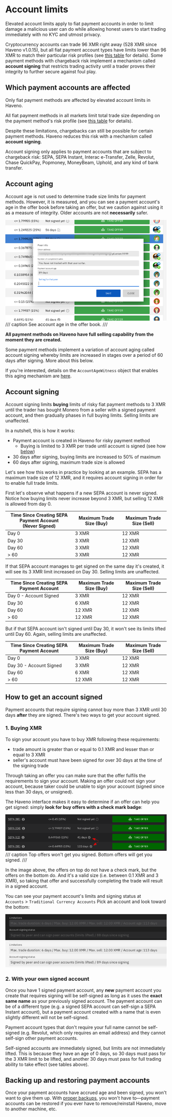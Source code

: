 # Account limits

Elevated account limits apply to fiat payment accounts in order to limit damage a malicious user can do while allowing honest users to start trading immediately with no KYC and utmost privacy.

Cryptocurrency accounts can trade 96 XMR right away (528 XMR since Haveno v1.0.15), but all fiat payment account types have limits lower than 96 XMR to match their particular risk profiles (see [this table](payment_methods/0-all-methods.md/#1-fiat-payment-methods) for details). Some payment methods with chargeback risk implement a mechanism called **account signing** that restricts trading activity until a trader proves their integrity to further secure against foul play.

## Which payment accounts are affected

Only fiat payment methods are affected by elevated account limits in Haveno.

All fiat payment methods in all markets limit total trade size depending on the payment method's risk profile (see [this table](payment_methods/0-all-methods.md/#1-fiat-payment-methods) for details).

Despite these limitations, chargebacks can still be possible for certain payment methods. Haveno reduces this risk with a mechanism called **account signing**.

Account signing only applies to payment accounts that are subject to chargeback risk: SEPA, SEPA Instant, Interac e-Transfer, Zelle, Revolut, Chase QuickPay, Popmoney, MoneyBeam, Uphold, and any kind of bank transfer.


## Account aging

Account age is not used to determine trade size limits for payment methods. However, it is measured, and you can see a payment account's age in the offer book before taking an offer, but we caution against using it as a measure of integrity. Older accounts are not **necessarily** safer.

![Account age in Offer book](../resources/img/haveno-ui/account-age_light.png)
/// caption
See account age in the offer book.
///

**All payment methods on Haveno have full selling capability from the moment they are created.**

Some payment methods implement a variation of account aging called account signing whereby limits are increased in stages over a period of 60 days after signing. More about this below.

If you're interested, details on the `AccountAgeWitness` object that enables this aging mechanism are [here](https://github.com/haveno-dex/haveno/blob/master/core/src/main/java/haveno/core/account/witness/AccountAgeWitnessService.java).

## Account signing

Account signing limits **buying** limits of risky fiat payment methods to 3 XMR until the trader has bought Monero from a seller with a signed payment account, and then gradually phases in full buying limits. Selling limits are unaffected.

In a nutshell, this is how it works:

- Payment account is created in Haveno for risky payment method
    - Buying is limited to 3 XMR per trade until account is signed (see how [below](#how-to-get-an-account-signed))
- 30 days after signing, buying limits are increased to 50% of maximum
- 60 days after signing, maximum trade size is allowed

Let's see how this works in practice by looking at an example. SEPA has a maximum trade size of 12 XMR, and it requires account signing in order for to enable full trade limits.

First let's observe what happens if a new SEPA account is never signed. Notice how buying limits never increase beyond 3 XMR, but selling 12 XMR is allowed from day 0.

| Time Since Creating SEPA Payment Account<br> (Never Signed) | Maximum Trade Size (Buy) | Maximum Trade Size (Sell) |
| ---------------------------------------- | ------------------------ | ------------------------- |
| Day 0 | 3 XMR | 12 XMR |
| Day 30 | 3 XMR | 12 XMR |
| Day 60 | 3 XMR | 12 XMR |
| > 60 | 3 XMR | 12 XMR |

If that SEPA account manages to get signed on the same day it's created, it will see its 3 XMR limit increased on Day 30. Selling limits are unaffected.

| Time Since Creating SEPA Payment Account | Maximum Trade Size (Buy) | Maximum Trade Size (Sell) |
| ---------------------------------------- | ------------------------ | ------------------------- |
| Day 0 - Account Signed | 3 XMR | 12 XMR |
| Day 30 | 6 XMR | 12 XMR |
| Day 60 | 12 XMR | 12 XMR |
| > 60 | 12 XMR | 12 XMR |

But if that SEPA account isn't signed until Day 30, it won't see its limits lifted until Day 60. Again, selling limits are unaffected.

| Time Since Creating SEPA Payment Account | Maximum Trade Size (Buy) | Maximum Trade Size (Sell) |
| ---------------------------------------- | ------------------------ | ------------------------- |
| Day 0 | 3 XMR | 12 XMR |
| Day 30 - Account Signed | 3 XMR | 12 XMR |
| Day 60 | 6 XMR | 12 XMR |
| > 60 | 12 XMR | 12 XMR |

## How to get an account signed

Payment accounts that require signing cannot buy more than 3 XMR until 30 days **after** they are signed. There's two ways to get your account signed.

### 1. Buying XMR

To sign your account you have to buy XMR following these requirements:

- trade amount is greater than or equal to 0.1 XMR and lesser than or equal to 3 XMR
- seller's account must have been signed for over 30 days at the time of the signing trade

Through taking an offer you can make sure that the offer fulfils the requirements to sign your account. Making an offer could not sign your account, because taker could be unable to sign your account (signed since less than 30 days, or unsigned).

The Haveno interface makes it easy to determine if an offer can help you get signed: simply **look for buy offers with a check mark badge**:

![Signed Accounts in Offers](../resources/img/haveno-ui/good-bad-signing-asks_dark.png)
/// caption
Top offers won't get you signed. Bottom offers will get you signed.
///

In the image above, the offers on top do not have a check mark, but the offers on the bottom do. And it's a valid size (i.e. between 0.1 XMR and 3 XMR), so taking that offer and successfully completing the trade will result in a signed account.

You can see your payment account's limits and signing status at <br>
`Accounts` > `Traditional Currency Accounts` Pick an account and look toward the bottom:

![Payment Account limit & signing status](../resources/img/haveno-ui/Payment-account-signing-status_dark.png#only-light)
![Payment Account limit & signing status](../resources/img/haveno-ui/Payment-account-signing-status_light.png#only-dark)

### 2. With your own signed account

Once you have 1 signed payment account, any **new** payment account you create that requires signing will be self-signed as long as it uses the **exact same name** as your previously signed account. The payment account can be of a different type (e.g. a signed SEPA account can self-sign a SEPA Instant account), but a payment account created with a name that is even slightly different will not be self-signed.

Payment account types that don't require your full name cannot be self-signed (e.g. Revolut, which only requires an email address) and they cannot self-sign other payment accounts.

Self-signed accounts are immediately signed, but limits are not immediately lifted. This is because they have an age of 0 days, so 30 days must pass for the 3 XMR limit to be lifted, and another 30 days must pass for full trading ability to take effect (see tables above).

## Backing up and restoring payment accounts

Once your payment accounts have accrued age and been signed, you won't want to give them up. With [proper backups](../haveno-ui/backup_and_restore.md), you won't have to—payment accounts can be restored if you ever have to remove/reinstall Haveno, move to another machine, etc.
